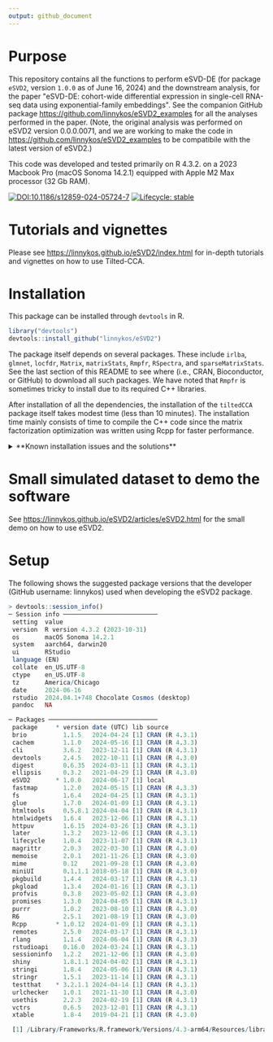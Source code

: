 ```yaml
---
output: github_document
---
```


# Purpose

This repository contains all the functions to perform eSVD-DE (for package `eSVD2`, version `1.0.0` as of June 16, 2024) and the downstream analysis, for the paper "eSVD-DE: cohort-wide differential expression in single-cell RNA-seq data using exponential-family embeddings". See the companion GitHub package https://github.com/linnykos/eSVD2_examples for all the analyses performed in the paper. (Note, the original analysis was performed on eSVD2 version 0.0.0.0071, and we are working to make the code in https://github.com/linnykos/eSVD2_examples to be compatibile with the latest version of eSVD2.)

This code was developed and tested primarily on R 4.3.2. on a 2023 Macbook Pro (macOS Sonoma 14.2.1) equipped with Apple M2 Max processor (32 Gb RAM).

<!-- badges: start -->
[![DOI:10.1186/s12859-024-05724-7](https://img.shields.io/badge/doi-10.1073/pnas.2303647120-firebrick.svg)](https://doi.org/10.1186/s12859-024-05724-7)
[![Lifecycle: stable](https://img.shields.io/badge/lifecycle-stable-brightgreen.svg)](https://lifecycle.r-lib.org/articles/stages.html#stable)
<!-- badges: end -->
  
# Tutorials and vignettes

Please see https://linnykos.github.io/eSVD2/index.html for in-depth tutorials and vignettes on how to use Tilted-CCA.

# Installation

This package can be installed through `devtools` in R.

```R
library("devtools")
devtools::install_github("linnykos/eSVD2")
```
The package itself depends on several packages. These include `irlba`, `glmnet`, `locfdr`, `Matrix`, `matrixStats`, `Rmpfr`, `RSpectra`, and `sparseMatrixStats`. See the last section of this README to see where (i.e., CRAN, Bioconductor, or GitHub) to download all such packages. We have noted that `Rmpfr` is sometimes tricky to install due to its required C++ libraries.

After installation of all the dependencies, the installation of the `tiltedCCA` package itself takes modest time (less than 10 minutes). The installation time mainly consists of time to compile the C++ code since the matrix factorization optimization was written using Rcpp for faster performance.

<details>
<summary>**Known installation issues and the solutions**</summary>

(Solution posted on December 24, 2023): If you come across the error,
```R
Error in irlba::irlba() : 
  function 'as_cholmod_sparse' not provided by package 'Matrix'
```
then it is likely you need to downgrade your version of `Matrix` to `1.6-1.1`. See https://github.com/bwlewis/irlba/issues/70#issuecomment-1826900769. Hence, in the R console,
```R
remove.packages("SeuratObject")
remove.packages("Matrix")
remove.packages("irlba")
install.packages("Matrix", type = "source")
install.packages("irlba", type = "source")
install.packages("SeuratObject")
```
</details>

# Small simulated dataset to demo the software

See https://linnykos.github.io/eSVD2/articles/eSVD2.html for the small demo on how to use eSVD2.

# Setup

The following shows the suggested package versions that the developer (GitHub username: linnykos) used when developing the eSVD2 package.

```R
> devtools::session_info()
─ Session info ──────────────────────────
 setting  value
 version  R version 4.3.2 (2023-10-31)
 os       macOS Sonoma 14.2.1
 system   aarch64, darwin20
 ui       RStudio
 language (EN)
 collate  en_US.UTF-8
 ctype    en_US.UTF-8
 tz       America/Chicago
 date     2024-06-16
 rstudio  2024.04.1+748 Chocolate Cosmos (desktop)
 pandoc   NA

─ Packages ──────────────────────────────
 package     * version date (UTC) lib source
 brio          1.1.5   2024-04-24 [1] CRAN (R 4.3.1)
 cachem        1.1.0   2024-05-16 [1] CRAN (R 4.3.3)
 cli           3.6.2   2023-12-11 [1] CRAN (R 4.3.1)
 devtools      2.4.5   2022-10-11 [1] CRAN (R 4.3.0)
 digest        0.6.35  2024-03-11 [1] CRAN (R 4.3.1)
 ellipsis      0.3.2   2021-04-29 [1] CRAN (R 4.3.0)
 eSVD2       * 1.0.0   2024-06-17 [1] local
 fastmap       1.2.0   2024-05-15 [1] CRAN (R 4.3.3)
 fs            1.6.4   2024-04-25 [1] CRAN (R 4.3.1)
 glue          1.7.0   2024-01-09 [1] CRAN (R 4.3.1)
 htmltools     0.5.8.1 2024-04-04 [1] CRAN (R 4.3.1)
 htmlwidgets   1.6.4   2023-12-06 [1] CRAN (R 4.3.1)
 httpuv        1.6.15  2024-03-26 [1] CRAN (R 4.3.1)
 later         1.3.2   2023-12-06 [1] CRAN (R 4.3.1)
 lifecycle     1.0.4   2023-11-07 [1] CRAN (R 4.3.1)
 magrittr      2.0.3   2022-03-30 [1] CRAN (R 4.3.0)
 memoise       2.0.1   2021-11-26 [1] CRAN (R 4.3.0)
 mime          0.12    2021-09-28 [1] CRAN (R 4.3.0)
 miniUI        0.1.1.1 2018-05-18 [1] CRAN (R 4.3.0)
 pkgbuild      1.4.4   2024-03-17 [1] CRAN (R 4.3.1)
 pkgload       1.3.4   2024-01-16 [1] CRAN (R 4.3.1)
 profvis       0.3.8   2023-05-02 [1] CRAN (R 4.3.0)
 promises      1.3.0   2024-04-05 [1] CRAN (R 4.3.1)
 purrr         1.0.2   2023-08-10 [1] CRAN (R 4.3.0)
 R6            2.5.1   2021-08-19 [1] CRAN (R 4.3.0)
 Rcpp        * 1.0.12  2024-01-09 [1] CRAN (R 4.3.1)
 remotes       2.5.0   2024-03-17 [1] CRAN (R 4.3.1)
 rlang         1.1.4   2024-06-04 [1] CRAN (R 4.3.3)
 rstudioapi    0.16.0  2024-03-24 [1] CRAN (R 4.3.1)
 sessioninfo   1.2.2   2021-12-06 [1] CRAN (R 4.3.0)
 shiny         1.8.1.1 2024-04-02 [1] CRAN (R 4.3.1)
 stringi       1.8.4   2024-05-06 [1] CRAN (R 4.3.1)
 stringr       1.5.1   2023-11-14 [1] CRAN (R 4.3.1)
 testthat    * 3.2.1.1 2024-04-14 [1] CRAN (R 4.3.1)
 urlchecker    1.0.1   2021-11-30 [1] CRAN (R 4.3.0)
 usethis       2.2.3   2024-02-19 [1] CRAN (R 4.3.1)
 vctrs         0.6.5   2023-12-01 [1] CRAN (R 4.3.1)
 xtable        1.8-4   2019-04-21 [1] CRAN (R 4.3.0)

 [1] /Library/Frameworks/R.framework/Versions/4.3-arm64/Resources/library
```